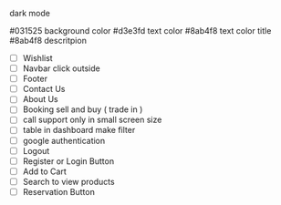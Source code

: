 dark mode

#031525 background color
#d3e3fd text color 
#8ab4f8 text color title
#8ab4f8 descritpion 



- [ ]  Wishlist
- [ ]  Navbar click outside
- [ ]  Footer
- [ ]  Contact Us
- [ ]  About Us
- [ ]  Booking sell and buy   ( trade in  )
- [ ]  call support only in small screen size
- [ ]  table in dashboard make filter
- [ ]  google authentication
- [ ]  Logout
- [ ]  Register or Login Button
- [ ]  Add to Cart
- [ ]  Search to view products
- [ ]  Reservation Button

